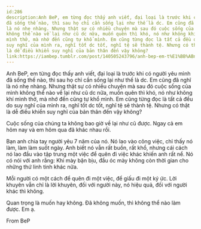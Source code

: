 ```yaml
---
id:286
description:Anh BeP, em từng đọc thấy anh viết, đại loại là trước khi có người yêu mình
đã sống thế nào, thì sau họ chỉ cần sống lại như thế là dc. Em cũng đã nghĩ
là nó nhẹ nhàng. Nhưng thật sự có nhiều chuyện mà sau đó cuộc sống của mình
không thể nào về lại như cũ dc nữa, muốn quên thì khó, nó như không khí
mình thở, mà nhớ đến cũng tự khổ mình. Em cũng từng đọc là tất cả đều do
suy nghĩ của mình ra, nghĩ tốt dc tốt, nghĩ tệ sẽ thành tệ. Nhưng có thật
là dễ điều khiển suy nghĩ của bản thân đến vậy không?
link:https://iambep.tumblr.com/post/140505243796/anh-bep-em-t%E1%BB%ABng-%C4%91%E1%BB%8Dc-th%E1%BA%A5y-anh-vi%E1%BA%BFt-%C4%91%E1%BA%A1i-lo%E1%BA%A1i-l%C3%A0
---
```


Anh BeP, em từng đọc thấy anh viết, đại loại là trước khi có người yêu mình
đã sống thế nào, thì sau họ chỉ cần sống lại như thế là dc. Em cũng đã nghĩ
là nó nhẹ nhàng. Nhưng thật sự có nhiều chuyện mà sau đó cuộc sống của mình
không thể nào về lại như cũ dc nữa, muốn quên thì khó, nó như không khí
mình thở, mà nhớ đến cũng tự khổ mình. Em cũng từng đọc là tất cả đều do
suy nghĩ của mình ra, nghĩ tốt dc tốt, nghĩ tệ sẽ thành tệ. Nhưng có thật
là dễ điều khiển suy nghĩ của bản thân đến vậy không?

Cuộc sống của chúng ta không bao giờ về lại như cũ được. Ngay cả em hôm
nay và em hôm qua đã khác nhau rồi.

Bạn anh chia tay người yêu 7 năm của nó. Nó lao vào công việc, chỉ thấy
nó làm, làm làm suốt ngày. Anh biết nó vẫn rất buồn, rất khổ, nhưng cái
cách nó lao đầu vào tập trung một việc để quên đi việc khác khiến anh rất
nể. Nó có nói với anh rằng: Khi mày bận bịu, đầu óc mày không còn thời gian
cho những thứ linh tinh khác nữa.

Mỗi người có một cách để quên đi một việc, để giấu đi một ký ức. Lời khuyên
vẫn chỉ là lời khuyên, đối với người này, nó hiệu quả, đối với người khác
thì không.

Quan trọng là muốn hay không. Đã không muốn, thì không thể nào làm được.
Em ạ.

From BeP